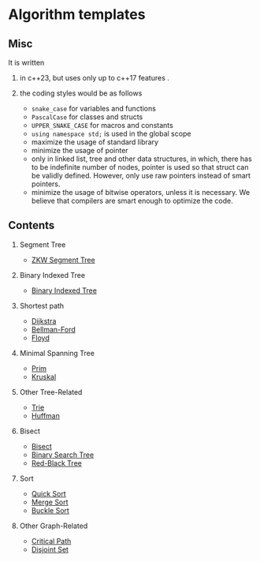 # Algorithm templates

## Misc

It is written

1. in c++23, but uses only up to c++17 features .
2. the coding styles would be as follows

    - `snake_case` for variables and functions
    - `PascalCase` for classes and structs
    - `UPPER_SNAKE_CASE` for macros and constants
    - `using namespace std;` is used in the global scope
    - maximize the usage of standard library
    - minimize the usage of pointer
    - only in linked list, tree and other data structures, in which, there has to be indefinite number of nodes, pointer is used so that struct can be validly defined. However, only use raw pointers instead of smart pointers.
    - minimize the usage of bitwise operators, unless it is necessary. We believe that compilers are smart enough to optimize the code.

## Contents

1. Segment Tree

    - [ZKW Segment Tree](./segment_tree/zkw_segment_tree.cxx)

2. Binary Indexed Tree

    - [Binary Indexed Tree](./binary_indexed_tree/binary_indexed_tree.cxx)

3. Shortest path

    - [Dijkstra](./graph/shortest_path/dijkstra.cxx)
    - [Bellman-Ford](./graph/shortest_path/bellman_ford.cxx)
    - [Floyd](./graph/shortest_path/floyd.cxx)

4. Minimal Spanning Tree

    - [Prim](./graph/minimal_spanning_tree/prim.cxx)
    - [Kruskal](./graph/minimal_spanning_tree/kruskal.cxx)

5. Other Tree-Related

    - [Trie](./tree/trie.cxx)
    - [Huffman](./tree/huffman.cxx)

6. Bisect

    - [Bisect](./bisect/bisect.cxx)
    - [Binary Search Tree](./bisect/binary_search_tree.cxx)
    - [Red-Black Tree](./bisect/rb_tree.cxx)

7. Sort

    - [Quick Sort](./sort/quick_sort.cxx)
    - [Merge Sort](./sort/merge_sort.cxx)
    - [Buckle Sort](./sort/buckle_sort.cxx)

8. Other Graph-Related

    - [Critical Path](./graph/critical_path.cxx)
    - [Disjoint Set](./graph/disjoint_set.cxx)
